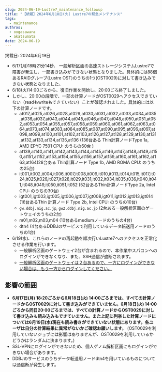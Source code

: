 ```yaml
---
slug: 2024-06-19-Lustre7_maintenance_followup
title: "【続報】2024年6月18日(火) Lustre7の緊急メンテナンス"
tags:
  - maintenance
authros:
  - oogasawara
  - akatsumata
date: 2024-06-19
---
```


掲載日: 2024年6月19日


- 6/17(月)18時21分14秒、  一般解析区画の高速ストレージシステムLustre7で障害が発生し、一部書き込みができない状態となりました。具体的には88個あるRAIDグループ(Lustre OST)のうちの1つ(OST0029)に対して書き込みできない状態となりました。
- 6/18(火)14:00ごろから、復旧作業を開始し、20:00ごろ終了しました。
- しかし、20:00の段階で、一部の計算ノードがOST0029へアクセスできていない（readもwriteもできていない）ことが確認されました。具体的には以下の計算ノードです。
    - at017,at025,at026,at028,at029,at030,at031,at032,at033,at034,at035,at036,at037,at043,at044,at045,at046,at047,at048,at050,at051,at052,at053,at054,at055,at057,at058,at059,at060,at061,at062,at063,at064,at073,at074,at083,at084,at085,at087,at090,at095,at096,at097,at098,at099,at100,at101,at102,at103,at126,at127,at128,at129,at130,at131,at132,at133,at134,at135,at136 (136台ある Thin計算ノードType 1a, AMD EPYC 7501 CPU: のうちの60台 )
    - at139,at140,at141,at142,at143,at144,at145,at146,at147,at148,at149,at150,at151,at152,at153,at154,at155,at156,at157,at159,at160,at161,at162,at163,at164(28台ある Thin計算ノード Type 1b, AMD ROMA CPU: のうちの25台)
    - it001,it002,it004,it006,it007,it008,it009,it010,it013,it014,it015,it017,it024,it025,it026,it027,it028,it029,it031,it032,it034,it035,t036,it040,it041,it048,it049,it050,it051,it052 (52台あるThin計算ノードType 2a, Intel CPU: のうちの30台)
    - igt001,igt003,igt005,igt006,igt007,igt008,igt011,igt012,igt013,igt014 (16台あるThin 計算ノード Type 2b, Intel CPU: のうちの10台)
    - `gw.ddbj.nig.ac.jp`, `gw2.ddbj.nig.ac.jp` (2台ある一般解析区画のゲートウェイのうちの2台)
    - m01,m02,m03,m04 (10台あるmediumノードのうちの4台)
    - dtn4 (4台あるDDBJのサービスで利用しているデータ転送用ノードのうちの1台)
- 6/19(水)、これらのノードの再起動を順次行いLustre7へのアクセスを正常化させる作業を行います。
    - 一般解析区画のゲートウェイ2台が含まれるので、本作業中スパコンへのログインができなくなり、また、SSH通信が遮断されます。
    - [一般解析区画のゲートウェイは２台あるので、一方にログインができない場合は、もう一方からログインしてください。](/general_analysis_division/ga_login#two-gateways)


## 影響の範囲
-  **6月17日(月) 18:20ごろから6月18日(火) 14:00ごろまでは、すべての計算ノードからOST0029に対して書き込みができていません。6月18日(火) 14:00ごろから同日20:00ごろまでは、すべての計算ノードからOST0029に対して書き込みも読み込みもできていません。また上記に列挙した計算ノードについては6月19日(水)現在も読み書きができていない状態にあります。各ユーザは自分の計算結果に異常がないかご確認お願いします。** (OST0029を利用していないジョブには影響はありませんが、OST0029を利用しているかどうかはランダムに決まります。) 
- SSL-VPNにログインができないため、個人ゲノム解析区画にもログインができない場合があります。
- DDBJのサービスのうちデータ転送用ノードdtn4を用いているものについては通信断が発生します。
